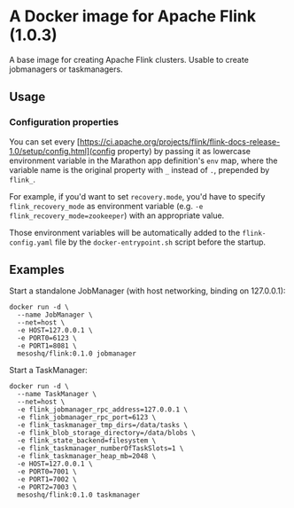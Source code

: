 # A Docker image for Apache Flink (1.0.3)

A base image for creating Apache Flink clusters. Usable to create jobmanagers or taskmanagers.

## Usage

### Configuration properties

You can set every [https://ci.apache.org/projects/flink/flink-docs-release-1.0/setup/config.html](config property) by passing it as lowercase environment variable in the Marathon app definition's `env` map, where the variable name is the original property with `_` instead of `.`, prepended by `flink_`.

For example, if you'd want to set `recovery.mode`, you'd have to specify `flink_recovery_mode` as environment variable (e.g. `-e flink_recovery_mode=zookeeper`) with an appropriate value.

Those environment variables will be automatically added to the `flink-config.yaml` file by the `docker-entrypoint.sh` script before the startup.

## Examples

Start a standalone JobManager (with host networking, binding on 127.0.0.1):

```
docker run -d \
  --name JobManager \
  --net=host \
  -e HOST=127.0.0.1 \
  -e PORT0=6123 \
  -e PORT1=8081 \
  mesoshq/flink:0.1.0 jobmanager
```

Start a TaskManager:

```
docker run -d \
  --name TaskManager \
  --net=host \
  -e flink_jobmanager_rpc_address=127.0.0.1 \
  -e flink_jobmanager_rpc_port=6123 \
  -e flink_taskmanager_tmp_dirs=/data/tasks \
  -e flink_blob_storage_directory=/data/blobs \
  -e flink_state_backend=filesystem \
  -e flink_taskmanager_numberOfTaskSlots=1 \
  -e flink_taskmanager_heap_mb=2048 \
  -e HOST=127.0.0.1 \
  -e PORT0=7001 \
  -e PORT1=7002 \
  -e PORT2=7003 \
  mesoshq/flink:0.1.0 taskmanager
```
